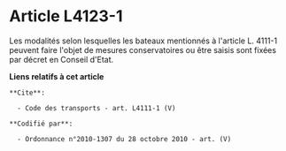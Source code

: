 # Article L4123-1

Les modalités selon lesquelles les bateaux mentionnés à l'article L. 4111-1 peuvent faire l'objet de mesures conservatoires
ou être saisis sont fixées par décret en Conseil d'Etat.

**Liens relatifs à cet article**

	**Cite**:

	  - Code des transports - art. L4111-1 (V)

	**Codifié par**:

	  - Ordonnance n°2010-1307 du 28 octobre 2010 - art. (V)
